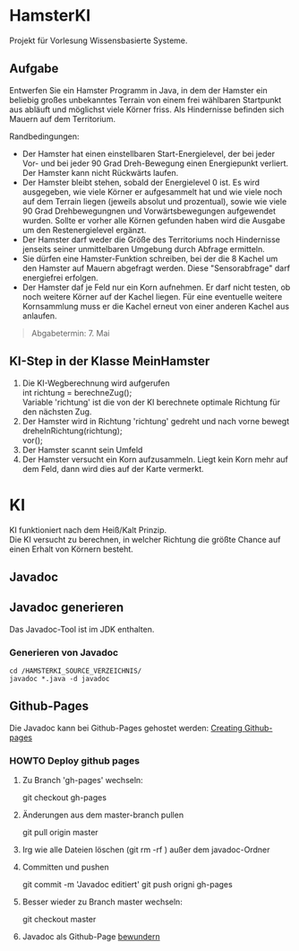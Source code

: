 HamsterKI
=========

Projekt für Vorlesung Wissensbasierte Systeme.

Aufgabe
-------
Entwerfen Sie ein Hamster Programm in Java, in dem der Hamster ein beliebig großes unbekanntes Terrain von einem frei wählbaren Startpunkt aus abläuft und möglichst viele Körner friss. Als Hindernisse befinden sich Mauern auf dem Territorium.    
    
Randbedingungen:
* Der Hamster hat einen einstellbaren Start-Energielevel, der bei jeder Vor- und bei jeder 90 Grad Dreh-Bewegung einen Energiepunkt verliert. Der Hamster kann nicht Rückwärts laufen.
* Der Hamster bleibt stehen, sobald der Energielevel 0 ist. Es wird ausgegeben, wie viele Körner er aufgesammelt hat und wie viele noch auf dem Terrain liegen (jeweils absolut und prozentual), sowie wie viele 90 Grad Drehbewegungnen und Vorwärtsbewegungen aufgewendet wurden. Sollte er vorher alle Körnen gefunden haben wird die Ausgabe um den Restenergielevel ergänzt.
* Der Hamster darf weder die Größe des Territoriums noch Hindernisse jenseits seiner unmittelbaren Umgebung durch Abfrage ermitteln.
* Sie dürfen eine Hamster-Funktion schreiben, bei der die 8 Kachel um den Hamster auf Mauern abgefragt werden. Diese "Sensorabfrage" darf energiefrei erfolgen.
* Der Hamster daf je Feld nur ein Korn aufnehmen. Er darf nicht testen, ob noch weitere Körner auf der Kachel liegen. Für eine eventuelle weitere Kornsammlung muss er die Kachel erneut von einer anderen Kachel aus anlaufen.

> Abgabetermin: 7. Mai

KI-Step in der Klasse MeinHamster
---------------------------------

1. Die KI-Wegberechnung wird aufgerufen   
	int richtung = berechneZug();   
Variable 'richtung' ist die von der KI berechnete optimale Richtung für den nächsten Zug.
2. Der Hamster wird in Richtung 'richtung' gedreht und nach vorne bewegt   
	dreheInRichtung(richtung);   
	vor();
3. Der Hamster scannt sein Umfeld
4. Der Hamster versucht ein Korn aufzusammeln. Liegt kein Korn mehr auf dem Feld, dann wird dies auf der Karte vermerkt.

KI
==

KI funktioniert nach dem Heiß/Kalt Prinzip.    
Die KI versucht zu berechnen, in welcher Richtung die größte Chance auf einen Erhalt von Körnern besteht.

Javadoc
-------

## Javadoc generieren ##

Das Javadoc-Tool ist im JDK enthalten.
### Generieren von Javadoc ###
    cd /HAMSTERKI_SOURCE_VERZEICHNIS/   
    javadoc *.java -d javadoc

## Github-Pages ##

Die Javadoc kann bei Github-Pages gehostet werden: [Creating Github-pages]("https://help.github.com/articles/creating-project-pages-manually")    
    
### HOWTO Deploy github pages ###

1. Zu Branch 'gh-pages' wechseln:

    git checkout gh-pages

2. Änderungen aus dem master-branch pullen

    git pull origin master

3. Irg wie alle Dateien löschen (git rm -rf <file>) außer dem javadoc-Ordner
4. Committen und pushen

    git commit -m 'Javadoc editiert'
    git push origni gh-pages

5. Besser wieder zu Branch master wechseln:

    git checkout master

6. Javadoc als Github-Page [bewundern]("http://janulrich.github.com/HamsterKI/javadoc/")